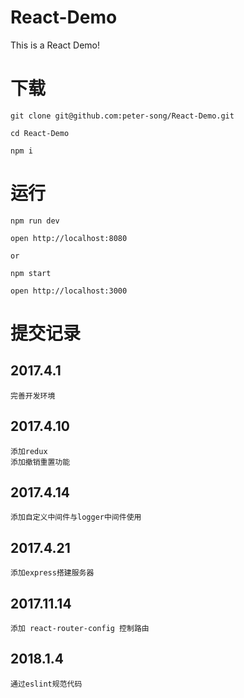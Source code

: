 # React-Demo
This is a React Demo!

# 下载

````
git clone git@github.com:peter-song/React-Demo.git

cd React-Demo

npm i
````

# 运行

````
npm run dev

open http://localhost:8080

or

npm start

open http://localhost:3000
````

# 提交记录

## 2017.4.1

```
完善开发环境
```

## 2017.4.10

```
添加redux
添加撤销重置功能
```

## 2017.4.14

```
添加自定义中间件与logger中间件使用
```

## 2017.4.21

```
添加express搭建服务器
```

## 2017.11.14

```
添加 react-router-config 控制路由
```

## 2018.1.4

```
通过eslint规范代码
```
